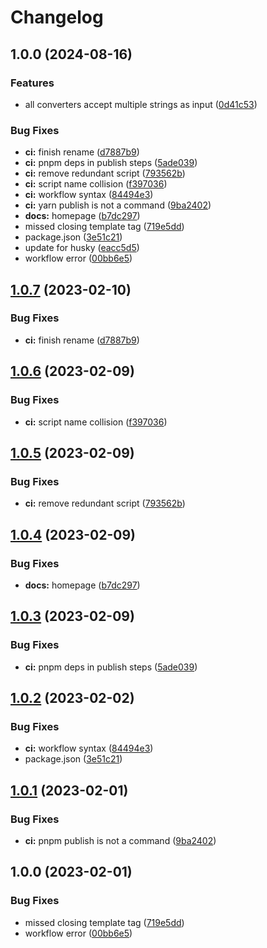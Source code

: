 # Changelog

## 1.0.0 (2024-08-16)


### Features

* all converters accept multiple strings as input ([0d41c53](https://github.com/jcartledge/case-manager/commit/0d41c53e9e1d47b69e37b7cd3b68fd4a0fd3d984))


### Bug Fixes

* **ci:** finish rename ([d7887b9](https://github.com/jcartledge/case-manager/commit/d7887b97ea44bc2901a19538395cfeba3837ac82))
* **ci:** pnpm deps in publish steps ([5ade039](https://github.com/jcartledge/case-manager/commit/5ade039211ac4042d99dc3e78f8b8e2e28a15b13))
* **ci:** remove redundant script ([793562b](https://github.com/jcartledge/case-manager/commit/793562bc34c604306d70c699b2fb4d032230a602))
* **ci:** script name collision ([f397036](https://github.com/jcartledge/case-manager/commit/f3970368fd88ca6ce4c75c7e7429ca72c4fe3473))
* **ci:** workflow syntax ([84494e3](https://github.com/jcartledge/case-manager/commit/84494e3d934594f5580f498385bdf79e89293b03))
* **ci:** yarn publish is not a command ([9ba2402](https://github.com/jcartledge/case-manager/commit/9ba24023ae0ae163502f6737ce020a785c2d2826))
* **docs:** homepage ([b7dc297](https://github.com/jcartledge/case-manager/commit/b7dc297fba850d2c64cf3d4104cbb9b7982b4309))
* missed closing template tag ([719e5dd](https://github.com/jcartledge/case-manager/commit/719e5ddbc003154585bebedd2922cb36ea11d914))
* package.json ([3e51c21](https://github.com/jcartledge/case-manager/commit/3e51c21436c8e8e0910e89e45c933e2dfb842ea6))
* update for husky ([eacc5d5](https://github.com/jcartledge/case-manager/commit/eacc5d5999865bae3e5a38a81c2430a353c88652))
* workflow error ([00bb6e5](https://github.com/jcartledge/case-manager/commit/00bb6e562ca6304c58a482a4a069444765044b25))

## [1.0.7](https://github.com/jcartledge/case-manager/compare/v1.0.6...v1.0.7) (2023-02-10)


### Bug Fixes

* **ci:** finish rename ([d7887b9](https://github.com/jcartledge/case-manager/commit/d7887b97ea44bc2901a19538395cfeba3837ac82))

## [1.0.6](https://github.com/jcartledge/case-manager/compare/v1.0.5...v1.0.6) (2023-02-09)


### Bug Fixes

* **ci:** script name collision ([f397036](https://github.com/jcartledge/case-manager/commit/f3970368fd88ca6ce4c75c7e7429ca72c4fe3473))

## [1.0.5](https://github.com/jcartledge/case-manager/compare/v1.0.4...v1.0.5) (2023-02-09)


### Bug Fixes

* **ci:** remove redundant script ([793562b](https://github.com/jcartledge/case-manager/commit/793562bc34c604306d70c699b2fb4d032230a602))

## [1.0.4](https://github.com/jcartledge/case-manager/compare/v1.0.3...v1.0.4) (2023-02-09)


### Bug Fixes

* **docs:** homepage ([b7dc297](https://github.com/jcartledge/case-manager/commit/b7dc297fba850d2c64cf3d4104cbb9b7982b4309))

## [1.0.3](https://github.com/jcartledge/case-manager/compare/v1.0.2...v1.0.3) (2023-02-09)


### Bug Fixes

* **ci:** pnpm deps in publish steps ([5ade039](https://github.com/jcartledge/case-manager/commit/5ade039211ac4042d99dc3e78f8b8e2e28a15b13))

## [1.0.2](https://github.com/jcartledge/case-manager/compare/v1.0.1...v1.0.2) (2023-02-02)


### Bug Fixes

* **ci:** workflow syntax ([84494e3](https://github.com/jcartledge/case-manager/commit/84494e3d934594f5580f498385bdf79e89293b03))
* package.json ([3e51c21](https://github.com/jcartledge/case-manager/commit/3e51c21436c8e8e0910e89e45c933e2dfb842ea6))

## [1.0.1](https://github.com/jcartledge/case-manager/compare/v1.0.0...v1.0.1) (2023-02-01)

### Bug Fixes

- **ci:** pnpm publish is not a command ([9ba2402](https://github.com/jcartledge/case-manager/commit/9ba24023ae0ae163502f6737ce020a785c2d2826))

## 1.0.0 (2023-02-01)

### Bug Fixes

- missed closing template tag ([719e5dd](https://github.com/jcartledge/case-manager/commit/719e5ddbc003154585bebedd2922cb36ea11d914))
- workflow error ([00bb6e5](https://github.com/jcartledge/case-manager/commit/00bb6e562ca6304c58a482a4a069444765044b25))
